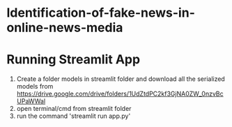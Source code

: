 # Identification-of-fake-news-in-online-news-media

# Running Streamlit App
1. Create a folder models in streamlit folder and download all the serialized models from https://drive.google.com/drive/folders/1UdZtdPC2kf3GjNA0ZW_0nzvBcUPaWWal
2. open terminal/cmd from streamlit folder
3. run the command 'streamlit run app.py'
